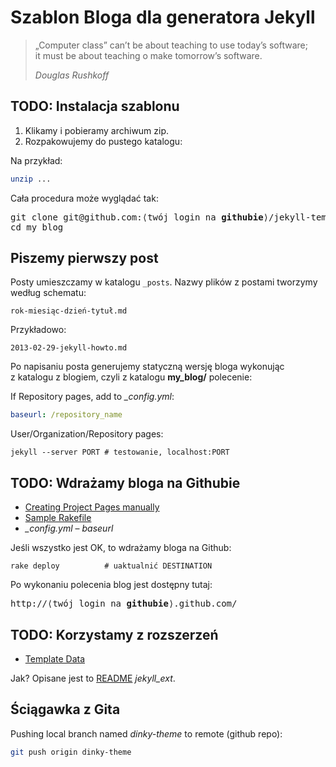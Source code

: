 # Szablon Bloga dla generatora Jekyll

> „Computer class” can’t be about teaching to use today’s software;<br>
> it must be about teaching o make tomorrow’s software.
>
> *Douglas Rushkoff*


## TODO: Instalacja szablonu

1. Klikamy i pobieramy archiwum zip.
1. Rozpakowujemy do pustego katalogu:

Na przykład:
```sh
unzip ...
```

Cała procedura może wyglądać tak:
<pre>git clone git@github.com:⟨twój login na <b>githubie</b>⟩/jekyll-template.git my_blog
cd my_blog
</pre>

## Piszemy pierwszy post

Posty umieszczamy w katalogu `_posts`.
Nazwy plików z postami tworzymy według schematu:

    rok-miesiąc-dzień-tytuł.md

Przykładowo:

    2013-02-29-jekyll-howto.md

Po napisaniu posta generujemy statyczną wersję bloga wykonując
z katalogu z blogiem, czyli z katalogu **my_blog/** polecenie:

If Repository pages, add to *_config.yml*:

```yaml
baseurl: /repository_name
```

User/Organization/Repository pages:

    jekyll --server PORT # testowanie, localhost:PORT



## TODO: Wdrażamy bloga na Githubie

* [Creating Project Pages manually](https://help.github.com/articles/creating-project-pages-manually)
* [Sample Rakefile](https://github.com/gitready/gitready/blob/en/Rakefile)
* *_config.yml* – *baseurl*

Jeśli wszystko jest OK, to wdrażamy bloga na Github:

    rake deploy          # uaktualnić DESTINATION

Po wykonaniu polecenia blog jest dostępny tutaj:

<pre>http://⟨twój login na <b>githubie</b>⟩.github.com/
</pre>


## TODO: Korzystamy z rozszerzeń

* [Template Data](https://github.com/mojombo/jekyll/wiki/template-data)

Jak? Opisane jest to [README](http://github.com/rfelix/jekyll_ext)
*jekyll_ext*.


## Ściągawka z Gita

Pushing local branch named *dinky-theme* to remote (github repo):

```sh
git push origin dinky-theme
```
